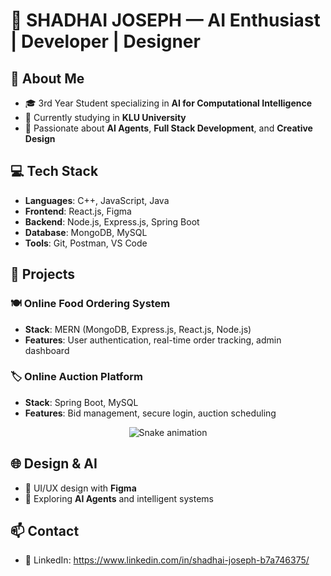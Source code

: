 
# 🧠 SHADHAI JOSEPH — AI Enthusiast | Developer | Designer

## 🚀 About Me
- 🎓 3rd Year Student specializing in **AI for Computational Intelligence**
- 💼 Currently studying in **KLU University**
- 🧠 Passionate about **AI Agents**, **Full Stack Development**, and **Creative Design**

## 💻 Tech Stack
- **Languages**: C++, JavaScript, Java
- **Frontend**: React.js, Figma
- **Backend**: Node.js, Express.js, Spring Boot
- **Database**: MongoDB, MySQL
- **Tools**: Git, Postman, VS Code

## 📂 Projects
### 🍽️ Online Food Ordering System
- **Stack**: MERN (MongoDB, Express.js, React.js, Node.js)
- **Features**: User authentication, real-time order tracking, admin dashboard

### 🏷️ Online Auction Platform
- **Stack**: Spring Boot, MySQL
- **Features**: Bid management, secure login, auction scheduling
  
<div align="center">
  <img src="https://profile-readme-generator.com/assets/snake.svg" alt="Snake animation" />
</div>

## 🌐 Design & AI
- 🎨 UI/UX design with **Figma**
- 🤖 Exploring **AI Agents** and intelligent systems

## 📫 Contact
- 🔗 LinkedIn: https://www.linkedin.com/in/shadhai-joseph-b7a746375/
